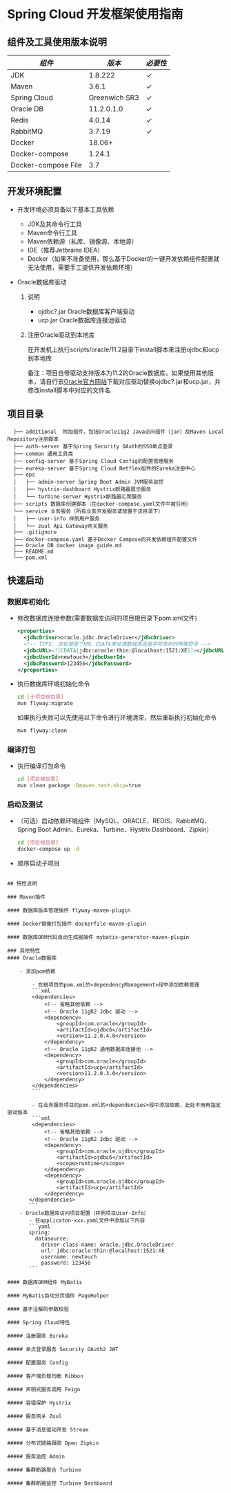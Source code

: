 # Spring Cloud 开发框架使用指南

## 组件及工具使用版本说明

*组件*| *版本*|*必要性*
---|---|---
JDK|1.8.222|✓
Maven|3.6.1|✓
Spring Cloud|Greenwich SR3|✓
Oracle DB|11.2.0.1.0|✓
Redis|4.0.14|✓
RabbitMQ|3.7.19|✓
Docker|18.06+|
Docker-compose|1.24.1|
Docker-compose File|3.7|

## 开发环境配置
- 开发环境必须具备以下基本工具依赖
   - JDK及其命令行工具
   - Maven命令行工具
   - Maven依赖源（私库、镜像源、本地源）
   - IDE（推荐Jetbrains IDEA）
   - Docker（如果不准备使用，那么基于Docker的一键开发依赖组件配置就无法使用，需要手工提供开发依赖环境）
   
- Oracle数据库驱动
    1. 说明
        - ojdbc?.jar Oracle数据库客户端驱动
        - ucp.jar Oracle数据库连接池驱动
    
    2. 注册Oracle驱动到本地库    
        
        在开发机上执行scripts/oracle/11.2目录下install脚本来注册ojdbc和ucp到本地库
        
        备注：项目自带驱动支持版本为11.2的Oracle数据库，如果使用其他版本，请自行去[Oracle官方网站](www.oracle.com)下载对应驱动替换ojdbc?.jar和ucp.jar，并修改install脚本中对应的文件名
        
## 项目目录
    
      ├── additional  附加组件，包括Oracle11g2 Java访问组件（jar）及Maven Local Repository注册脚本
      ├── auth-server 基于Spring Security OAuth的SSO单点登录
      ├── common 通用工具类
      ├── config-server 基于Spring Cloud Config的配置管理服务
      ├── eureka-server 基于Spring Cloud Netflex组件的Eureka注册中心
      ├── ops
      │   ├── admin-server Spring Boot Admin JVM服务监控 
      │   ├── hystrix-dashboard Hystrix断路器展示服务
      │   └── turbine-server Hystrix断路器汇聚服务
      ├── scripts 数据库创建脚本（在docker-compose.yaml文件中被引用）
      └── service 业务服务（所有业务开发服务请放置于该目录下）
      │   ├── user-info 样例用户服务 
      │   └── zuul Api Gateway网关服务
      ├── .gitignore 
      ├── docker-compose.yaml 基于Docker Compose的开发依赖组件配置文件
      ├── Oracle DB docker image guide.md
      ├── README.md
      └── pom.xml
      
## 快速启动

### 数据库初始化

- 修改数据库连接参数(需要数据库访问的项目根目录下pom.xml文件)
  ```xml	
  <properties>
    <jdbcDriver>oracle.jdbc.OracleDriver</jdbcDriver>
    <!-- TIPS: 该处使用了XML CDATA来处理数据库连接字符串中的特殊符号 -->
    <jdbcURL><![CDATA[jdbc:oracle:thin:@localhost:1521:XE]]></jdbcURL> 
    <jdbcUserId>newtouch</jdbcUserId>
    <jdbcPassword>123456</jdbcPassword>
  </properties>
  ```
- 执行数据库环境初始化命令
  ```bash
  cd [子项目根目录]
  mvn flyway:migrate
  ```
  如果执行失败可以先使用以下命令进行环境清空，然后重新执行初始化命令
  ```bash
  mvn flyway:clean
  ```
  
### 编译打包
- 执行编译打包命令
  ```bash
  cd [项目根目录]
  mvn clean package -Dmaven.test.skip=true
  ```
### 启动及测试
- （可选）启动依赖环境组件（MySQL、ORACLE、REDIS、RabbitMQ、Spring Boot Admin、Eureka、Turbine、Hystrix Dashboard、Zipkin）
  ```bash
  cd [项目根目录]
  docker-compose up -d
  ```
- 顺序启动子项目
  ```bash

```
## 特性说明

### Maven插件

#### 数据库版本管理插件 flyway-maven-plugin

#### Docker镜像打包插件 dockerfile-maven-plugin

#### 数据库ORM代码自动生成器插件 mybatis-generator-maven-plugin

### 其他特性
#### Oracle数据库
    
    - 添加pom依赖
        
        - 在根项目的pom.xml的<dependencyManagement>段中添加依赖管理
        ```xml
        <dependencies>
            <!-- 省略其他依赖 -->
            <!-- Oracle 11gR2 Jdbc 驱动 -->
            <dependency>
                <groupId>com.oracle</groupId>
                <artifactId>ojdbc6</artifactId>
                <version>11.2.0.4.0</version>
            </dependency>
            <!-- Oracle 11gR2 通用数据库连接池 -->
            <dependency>
                <groupId>com.oracle</groupId>
                <artifactId>ucp</artifactId>
                <version>11.2.0.3.0</version>
            </dependency>
        </dependencies>
        ```
       
        - 在业务服务项目的pom.xml的<dependencies>段中添加依赖，此处不用再指定驱动版本
        ```xml
        <dependencies>
            <!-- 省略其他依赖 -->
            <!-- Oracle 11gR2 Jdbc 驱动 -->
            <dependency>
                <groupId>com.oracle.ojdbc</groupId>
                <artifactId>ojdbc6</artifactId>
                <scope>runtime</scope>
            </dependency>
            <dependency>
                <groupId>com.oracle.ojdbc</groupId>
                <artifactId>ucp</artifactId>
            </dependency>
       </dependencies>
       ```
    - Oracle数据库访问项目配置（样例项目User-Info）
       - 在applicaton-xxx.yaml文件中添加以下内容
       ```yaml
       spring:
         datasource:
           driver-class-name: oracle.jdbc.OracleDriver
           url: jdbc:oracle:thin:@localhost:1521:XE
           username: newtouch
           password: 123456
       ```

#### 数据库ORM组件 MyBatis

#### MyBatis自动分页插件 PageHelper

#### 基于注解的参数校验

#### Spring Cloud特性

##### 注册服务 Eureka

##### 单点登录服务 Security OAuth2 JWT

##### 配置服务 Config

##### 客户端负载均衡 Ribbon

##### 声明式服务调用 Feign

##### 容错保护 Hystrix

##### 服务网关 Zuul

##### 基于消息驱动开发 Stream

##### 分布式链路跟踪 Open Zipkin

##### 服务监控 Admin

##### 集群断路聚合 Turbine

##### 集群断路监控 Turbine Dashboard